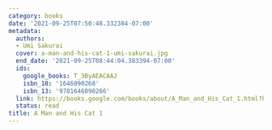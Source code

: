 ```yaml
---
category: books
date: '2021-09-25T07:50:48.332384-07:00'
metadata:
  authors:
  - Umi Sakurai
  cover: a-man-and-his-cat-1-umi-sakurai.jpg
  end_date: '2021-09-25T08:44:04.383394-07:00'
  ids:
    google_books: T_3ByAEACAAJ
    isbn_10: '1646090268'
    isbn_13: '9781646090266'
  link: https://books.google.com/books/about/A_Man_and_His_Cat_1.html?hl=&id=T_3ByAEACAAJ
  status: read
title: A Man and His Cat 1
---
```

